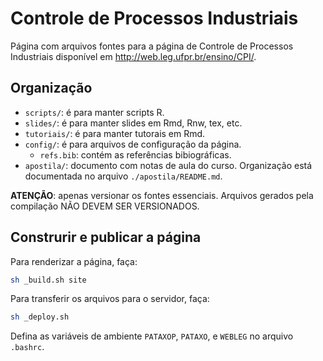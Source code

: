 Controle de Processos Industriais
=================================

Página com arquivos fontes para a página de Controle de Processos
Industriais disponível em <http://web.leg.ufpr.br/ensino/CPI/>.

## Organização

  * `scripts/`: é para manter scripts R.
  * `slides/`: é para manter slides em Rmd, Rnw, tex, etc.
  * `tutoriais/`: é para manter tutorais em Rmd.
  * `config/`: é para arquivos de configuração da página.
    * `refs.bib`: contém as referências bibiográficas.
  * `apostila/`: documento com notas de aula do curso. Organização está
    documentada no arquivo `./apostila/README.md`.

**ATENÇÃO**: apenas versionar os fontes essenciais. Arquivos gerados
pela compilação NÃO DEVEM SER VERSIONADOS.

## Construrir e publicar a página

Para renderizar a página, faça:
```sh
sh _build.sh site
```

Para transferir os arquivos para o servidor, faça:
```sh
sh _deploy.sh
```

Defina as variáveis de ambiente `PATAXOP`, `PATAXO`, e `WEBLEG` no
arquivo `.bashrc`.
